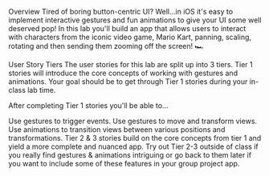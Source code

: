 Overview
Tired of boring button-centric UI? Well...in iOS it's easy to implement interactive gestures and fun animations to give your UI some well deserved pop! In this lab you'll build an app that allows users to interact with characters from the iconic video game, Mario Kart, panning, scaling, rotating and then sending them zooming off the screen! 🏎

User Story Tiers
The user stories for this lab are split up into 3 tiers. Tier 1 stories will introduce the core concepts of working with gestures and animations. Your goal should be to get through Tier 1 stories during your in-class lab time.

After completing Tier 1 stories you'll be able to...

Use gestures to trigger events.
Use gestures to move and transform views.
Use animations to transition views between various positions and transformations.
Tier 2 & 3 stories build on the core concepts from tier 1 and yield a more complete and nuanced app. Try out Tier 2-3 outside of class if you really find gestures & animations intriguing or go back to them later if you want to include some of these features in your group project app.


